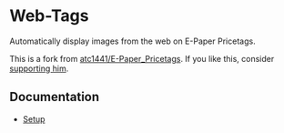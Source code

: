 # Web-Tags

Automatically display images from the web on E-Paper Pricetags.

This is a fork from [atc1441/E-Paper_Pricetags](https://github.com/atc1441/E-Paper_Pricetags/tree/main/Custom_PriceTag_AccesPoint/ESP32_Async_PlatformIO). If you like this, consider [supporting him](https://paypal.me/hoverboard1).

## Documentation

* [Setup](./docs/setup.md)
